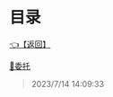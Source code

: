# 目录  


[👈【返回】](/--目录--/CSharp笔记/--目录--CSharp笔记)  


[📜委托](/CSharp笔记/委托和事件/委托)  







> 2023/7/14 14:09:33
